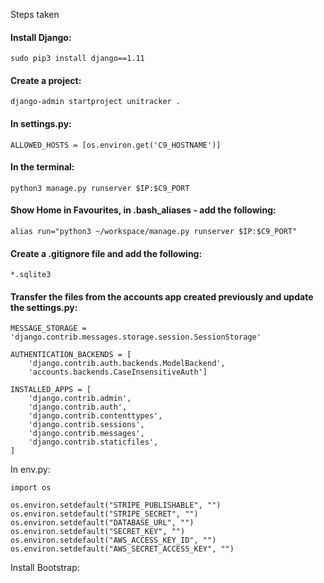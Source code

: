 Steps taken

#### Install Django:

``` sudo pip3 install django==1.11 ```

#### Create a project:

``` django-admin startproject unitracker . ```

#### In settings.py:

``` ALLOWED_HOSTS = [os.environ.get('C9_HOSTNAME')] ```

#### In the terminal:

``` python3 manage.py runserver $IP:$C9_PORT ```

#### Show Home in Favourites, in .bash_aliases - add the following:

``` alias run="python3 ~/workspace/manage.py runserver $IP:$C9_PORT" ```

#### Create a .gitignore file and add the following:

``` *.sqlite3 ```

#### Transfer the files from the accounts app created previously and update the settings.py:

```
MESSAGE_STORAGE = 'django.contrib.messages.storage.session.SessionStorage'
```

```
AUTHENTICATION_BACKENDS = [
    'django.contrib.auth.backends.ModelBackend',
    'accounts.backends.CaseInsensitiveAuth']
```

```
INSTALLED_APPS = [
    'django.contrib.admin',
    'django.contrib.auth',
    'django.contrib.contenttypes',
    'django.contrib.sessions',
    'django.contrib.messages',
    'django.contrib.staticfiles',
]
```

In env.py:

```
import os

os.environ.setdefault("STRIPE_PUBLISHABLE", "")
os.environ.setdefault("STRIPE_SECRET", "")
os.environ.setdefault("DATABASE_URL", "")
os.environ.setdefault("SECRET_KEY", "")
os.environ.setdefault("AWS_ACCESS_KEY_ID", "")
os.environ.setdefault("AWS_SECRET_ACCESS_KEY", "")
```

Install Bootstrap:

```